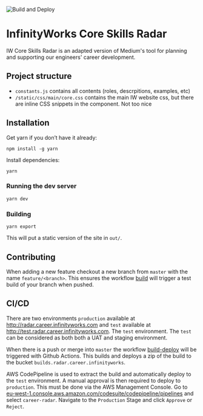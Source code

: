 ![Build and Deploy](https://github.com/infinityworks/snowflake/workflows/Build%20and%20Deploy/badge.svg)

# InfinityWorks Core Skills Radar

IW Core Skills Radar is an adapted version of Medium's tool for planning and supporting our engineers' career development.

## Project structure
* `constants.js` contains all contents (roles, descrpitions, examples, etc)
* `/static/css/main/core.css` contains the main IW website css, but there are inline CSS snippets in the component. Not too nice

## Installation

Get yarn if you don’t have it already:

`npm install -g yarn`

Install dependencies:

`yarn`

### Running the dev server

`yarn dev`

### Building

`yarn export`

This will put a static version of the site in `out/`.

## Contributing
When adding a new feature checkout a new branch from `master` with the name `feature/<branch>`. This ensures the workflow [build](.github/workflows/build.yml) will trigger a test build of your branch when pushed.

## CI/CD
There are two environments `production` available at http://radar.career.infinityworks.com and `test` available at http://test.radar.career.infinityworks.com. The `test` environment. The `test` can be considered as both both a UAT and staging environment.

When there is a push or merge into `master` the workflow [build-deploy](.github/workflows/build-deploy.yml) will be triggered with Github Actions. This builds and deploys a zip of the build to the bucket `builds.radar.career.infinityworks`.

AWS CodePipeline is used to extract the build and automatically deploy to the `test` environment. A manual approval is then required to deploy to `production`. This must be done via the AWS Management Console. Go to [eu-west-1.console.aws.amazon.com/codesuite/codepipeline/pipelines](https://eu-west-1.console.aws.amazon.com/codesuite/codepipeline/pipelines) and select `career-radar`. Navigate to the `Production` Stage and click `Approve` or `Reject`.

